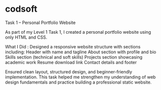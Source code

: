 # codsoft
Task 1 – Personal Portfolio Website

As part of my Level 1 Task 1, I created a personal portfolio website using only HTML and CSS.

What I Did : 
Designed a responsive website structure with sections including:
Header with name and tagline
About section with profile and bio
Skills section (technical and soft skills)
Projects section showcasing academic work
Resume download link
Contact details and footer

Ensured clean layout, structured design, and beginner-friendly implementation. This task helped me strengthen my understanding of web design fundamentals and practice building a professional static website.
